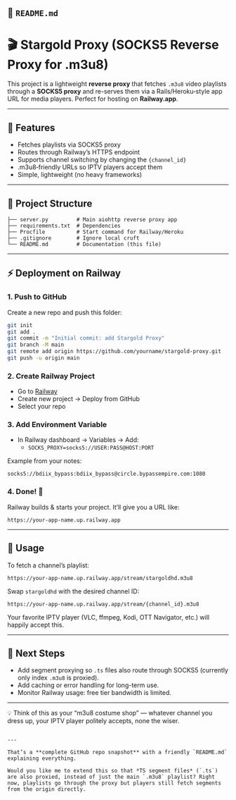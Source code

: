 ## 📜 `README.md`

# 🎬 Stargold Proxy (SOCKS5 Reverse Proxy for .m3u8)

This project is a lightweight **reverse proxy** that fetches `.m3u8` video playlists through a **SOCKS5 proxy** and re-serves them via a Rails/Heroku‑style app URL for media players. Perfect for hosting on **Railway.app**.

---

## 🚀 Features
- Fetches playlists via SOCKS5 proxy
- Routes through Railway’s HTTPS endpoint
- Supports channel switching by changing the `{channel_id}`
- .m3u8‑friendly URLs so IPTV players accept them
- Simple, lightweight (no heavy frameworks)

---

## 📂 Project Structure
```
├── server.py         # Main aiohttp reverse proxy app
├── requirements.txt  # Dependencies
├── Procfile          # Start command for Railway/Heroku
├── .gitignore        # Ignore local cruft
└── README.md         # Documentation (this file)
```

---

## ⚡️ Deployment on Railway

### 1. Push to GitHub
Create a new repo and push this folder:

```bash
git init
git add .
git commit -m "Initial commit: add Stargold Proxy"
git branch -M main
git remote add origin https://github.com/yourname/stargold-proxy.git
git push -u origin main
```

### 2. Create Railway Project
- Go to [Railway](https://railway.app)
- Create new project → Deploy from GitHub
- Select your repo

### 3. Add Environment Variable
- In Railway dashboard → Variables → Add:
  - `SOCKS_PROXY=socks5://USER:PASS@HOST:PORT`

Example from your notes:
```
socks5://bdiix_bypass:bdiix_bypass@circle.bypassempire.com:1080
```

### 4. Done! 🎉
Railway builds & starts your project. It’ll give you a URL like:

```
https://your-app-name.up.railway.app
```

---

## 🔧 Usage
To fetch a channel’s playlist:

```
https://your-app-name.up.railway.app/stream/stargoldhd.m3u8
```

Swap `stargoldhd` with the desired channel ID:
```
https://your-app-name.up.railway.app/stream/{channel_id}.m3u8
```

Your favorite IPTV player (VLC, ffmpeg, Kodi, OTT Navigator, etc.) will happily accept this.

---

## 🧩 Next Steps
- Add segment proxying so `.ts` files also route through SOCKS5 (currently only index `.m3u8` is proxied).
- Add caching or error handling for long-term use.
- Monitor Railway usage: free tier bandwidth is limited.

---

💡 Think of this as your “m3u8 costume shop” — whatever channel you dress up, your IPTV player politely accepts, none the wiser.
```

---

That’s a **complete GitHub repo snapshot** with a friendly `README.md` explaining everything.  

Would you like me to extend this so that *TS segment files* (`.ts`) are also proxied, instead of just the main `.m3u8` playlist? Right now, playlists go through the proxy but players still fetch segments from the origin directly.
